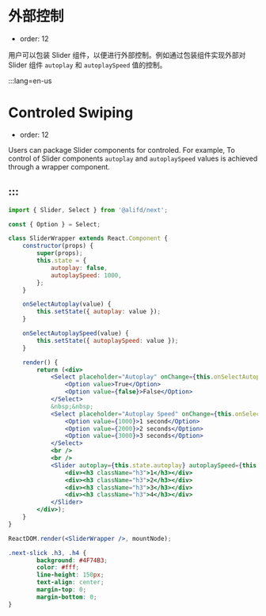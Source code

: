 # 外部控制

- order: 12

用户可以包装 Slider 组件，以便进行外部控制。例如通过包装组件实现外部对 Slider 组件 `autoplay` 和 `autoplaySpeed` 值的控制。

:::lang=en-us
# Controled Swiping

- order: 12

Users can package Slider components for controled. For example, To control of Slider components `autoplay` and `autoplaySpeed` values is achieved through a wrapper component.

:::
---

````jsx
import { Slider, Select } from '@alifd/next';

const { Option } = Select;

class SliderWrapper extends React.Component {
    constructor(props) {
        super(props);
        this.state = {
            autoplay: false,
            autoplaySpeed: 1000,
        };
    }

    onSelectAutoplay(value) {
        this.setState({ autoplay: value });
    }

    onSelectAutoplaySpeed(value) {
        this.setState({ autoplaySpeed: value });
    }

    render() {
        return (<div>
            <Select placeholder="Autoplay" onChange={this.onSelectAutoplay.bind(this)}>
                <Option value>True</Option>
                <Option value={false}>False</Option>
            </Select>
            &nbsp;&nbsp;
            <Select placeholder="Autoplay Speed" onChange={this.onSelectAutoplaySpeed.bind(this)}>
                <Option value={1000}>1 second</Option>
                <Option value={2000}>2 seconds</Option>
                <Option value={3000}>3 seconds</Option>
            </Select>
            <br />
            <br />
            <Slider autoplay={this.state.autoplay} autoplaySpeed={this.state.autoplaySpeed}>
                <div><h3 className="h3">1</h3></div>
                <div><h3 className="h3">2</h3></div>
                <div><h3 className="h3">3</h3></div>
                <div><h3 className="h3">4</h3></div>
            </Slider>
        </div>);
    }
}

ReactDOM.render(<SliderWrapper />, mountNode);
````

````css
.next-slick .h3, .h4 {
        background: #4F74B3;
        color: #fff;
        line-height: 150px;
        text-align: center;
        margin-top: 0;
        margin-bottom: 0;
}
````
